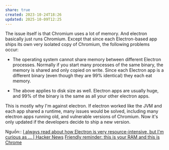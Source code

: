 ```yaml
---
share: true
created: 2023-10-24T18:26
updated: 2025-10-09T12:25
---
```

The issue itself is that Chromium uses a lot of memory. And electron basically just runs Chromium. Except that since each Electron-based app ships its own very isolated copy of Chromium, the following problems occur:

- The operating system cannot share memory between different Electron processes. Normally if you start many processes of the same binary, the memory is shared and only copied on write. Since each Electron app is a different binary (even though they are 99% identical) they each eat memory.

- The above applies to disk size as well. Electron apps are usually huge, and 99% of the binary is the same as all your other electron apps.

This is mostly why I'm against electron. If electron worked like the JVM and each app shared a runtime, many issues would be solved, including many electron apps running old, and vulnerable versions of Chromium. Now it's only updated if the developers decide to ship a new version.

Nguồn:: [I always read about how Electron is very resource-intensive, but I'm curious as ... \| Hacker News](https://news.ycombinator.com/item?id=18733989)
[Friendly reminder: this is your RAM and this is Chrome](https://www.reddit.com/r/pcmasterrace/comments/f2tqgc/friendly_reminder_this_is_your_ram_and_this_is/)